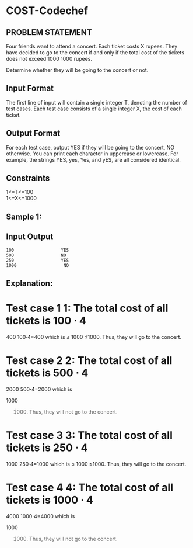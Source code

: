 # COST-Codechef
## PROBLEM STATEMENT
Four friends want to attend a concert. Each ticket costs 
X rupees.
They have decided to go to the concert if and only if the total cost of the tickets does not exceed 
1000
1000 rupees.

Determine whether they will be going to the concert or not.

## Input Format
The first line of input will contain a single integer 
T, denoting the number of test cases.
Each test case consists of a single integer 
X, the cost of each ticket.
## Output Format
For each test case, output YES if they will be going to the concert, NO otherwise.
You can print each character in uppercase or lowercase. For example, the strings YES, yes, Yes, and yES, are all considered identical.

## Constraints
   1<=T<=100<br>
   1<=X<=1000
## Sample 1:
## Input                Output
    100                  YES
    500                  NO
    250                  YES
    1000                  NO
## Explanation:
Test case 
1
1: The total cost of all tickets is 
100
⋅
4
=
400
100⋅4=400 which is 
≤
1000
≤1000. Thus, they will go to the concert.

Test case 
2
2: The total cost of all tickets is 
500
⋅
4
=
2000
500⋅4=2000 which is 
>
1000
>1000. Thus, they will not go to the concert.

Test case 
3
3: The total cost of all tickets is 
250
⋅
4
=
1000
250⋅4=1000 which is 
≤
1000
≤1000. Thus, they will go to the concert.

Test case 
4
4: The total cost of all tickets is 
1000
⋅
4
=
4000
1000⋅4=4000 which is 
>
1000
>1000. Thus, they will not go to the concert.
